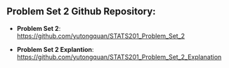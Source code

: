 ## Problem Set 2 Github Repository:

 - **Problem Set 2**: https://github.com/yutongquan/STATS201_Problem_Set_2

 - **Problem Set 2 Explantion**: https://github.com/yutongquan/STATS201_Problem_Set_2_Explanation

